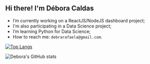 ## Hi there! I'm Débora Caldas

- I’m currently working on a ReactJS/NodeJS dashboard project;
- I'm also participating in a Data Science project;
- I’m learning Python for Data Science;
- How to reach me: `debrarafaela@gmail.com`.


[![Top Langs](https://github-readme-stats.vercel.app/api/top-langs/?username=debora28&langs_count=5)](https://github.com/debora28/github-readme-stats)



![Debora's GitHub stats](https://github-readme-stats.vercel.app/api?username=debora28&include_all_commits=true&show_icons=true&bg_color=30,e96443,904e95&title_color=fff&text_color=fff)


